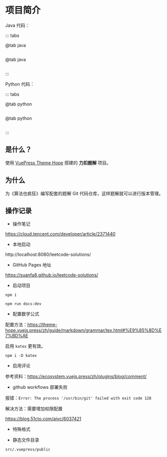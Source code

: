 # 项目简介

Java 代码：

::: tabs

@tab java

```java
```

@tab java

```java
```

::: 


Python 代码：

::: tabs

@tab python

```python
```

@tab python

```python
```
::: 

## 是什么？

使用 [VuePress Theme Hope](https://theme-hope.vuejs.press/zh/) 搭建的 **力扣题解** 项目。

## 为什么

为《算法也疯狂》编写配套的题解 Git 代码仓库，这样题解就可以进行版本管理。


## 操作记录

* 操作笔记

https://cloud.tencent.com/developer/article/2371440

* 本地启动

http://localhost:8080/leetcode-solutions/

* GitHub Pages 地址

https://suanfa8.github.io/leetcode-solutions/


* 启动项目


```shell
npm i
```


```shell
npm run docs:dev
```

* 配置数学公式

配置方法：https://theme-hope.vuejs.press/zh/guide/markdown/grammar/tex.html#%E9%85%8D%E7%BD%AE

启用 `katex` 更有效。

```
npm i -D katex
```

* 启用评论

参考资料：https://ecosystem.vuejs.press/zh/plugins/blog/comment/

* github workflows 部署失败

报错：`Error: The process '/usr/bin/git' failed with exit code 128`


解决方法：需要增加权限配置

https://blog.51cto.com/aiyc/6037421


* 特殊格式

* 静态文件目录

```
src/.vuepress/public
```

